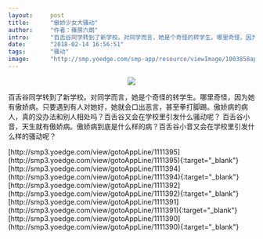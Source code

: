 ```yaml
---
layout:     post
title:      "傲娇少女大骚动"
author:     "作者：蓧房六朗"
intro:      "百舌谷同学转到了新学校。对同学而言，她是个奇怪的转学生。哪里奇怪，因为她有傲娇病。只要遇到有人对她好，她就会口出恶言，甚至拳打脚踢。傲娇病的病人，真的没办法和别人相处吗？百舌谷又会在学校里引发什么骚动呢？ 百舌谷小音，天生就有傲娇病。傲娇病到底是什么样的病？百舌谷小音又会在学校里引发什么样的骚动呢？"
date:       "2018-02-14 16:56:51"
tags:       "骚动"
image:      "http://smp.yoedge.com/smp-app/resource/viewImage/1003858appline.png"
---
```

<div style="text-align: center">
<p><img src="http://smp.yoedge.com/smp-app/resource/viewImage/1003858appline.png"/></p>
</div>
<p class="post-meta">
<span>百舌谷同学转到了新学校。对同学而言，她是个奇怪的转学生。哪里奇怪，因为她有傲娇病。只要遇到有人对她好，她就会口出恶言，甚至拳打脚踢。傲娇病的病人，真的没办法和别人相处吗？百舌谷又会在学校里引发什么骚动呢？ 百舌谷小音，天生就有傲娇病。傲娇病到底是什么样的病？百舌谷小音又会在学校里引发什么样的骚动呢？</span>
</p>
[http://smp3.yoedge.com/view/gotoAppLine/1111395](http://smp3.yoedge.com/view/gotoAppLine/1111395){:target="_blank"}
[http://smp3.yoedge.com/view/gotoAppLine/1111394](http://smp3.yoedge.com/view/gotoAppLine/1111394){:target="_blank"}
[http://smp3.yoedge.com/view/gotoAppLine/1111392](http://smp3.yoedge.com/view/gotoAppLine/1111392){:target="_blank"}
[http://smp3.yoedge.com/view/gotoAppLine/1111391](http://smp3.yoedge.com/view/gotoAppLine/1111391){:target="_blank"}
[http://smp3.yoedge.com/view/gotoAppLine/1111390](http://smp3.yoedge.com/view/gotoAppLine/1111390){:target="_blank"}


